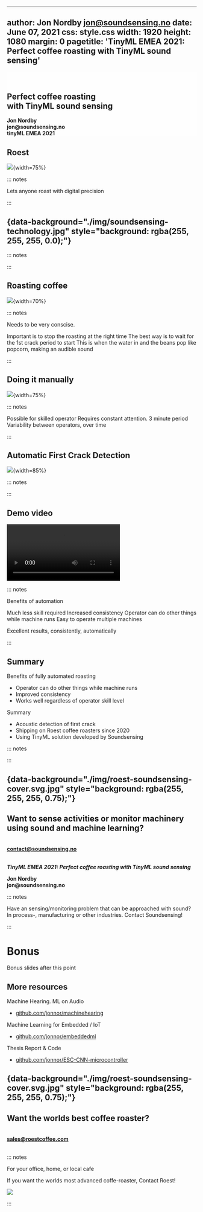 
---
author: Jon Nordby <jon@soundsensing.no>
date: June 07, 2021
css: style.css
width: 1920
height: 1080
margin: 0
pagetitle: 'TinyML EMEA 2021: Perfect coffee roasting with TinyML sound sensing'
---

<section class="titleslide level1" data-background-image="./img/roest-soundsensing-cover.svg.jpg" style="background: rgba(255, 255, 255, 0.75); padding-top: 1.7em;" >

<h1 style="">Perfect coffee roasting</br> with TinyML sound sensing</h1>

<p>
<b>Jon Nordby</br>
jon&#64;soundsensing.no</br>
tinyML EMEA 2021</br>
</b>
</p>

</section>

<!-- A project that Soundsensing did for the company Roest. -->

## Roest

![](./img/roest-sample-roaster-2x-tightcrop.jpg){width=75%}

::: notes

Lets anyone roast with digital precision

:::


## {data-background="./img/soundsensing-technology.jpg" style="background: rgba(255, 255, 255, 0.0);"}

::: notes


:::

## Roasting coffee

![](./img/roasting-curve-annotated.png){width=70%}

::: notes

Needs to be very conscise.

Important is to stop the roasting at the right time
The best way is to wait for the 1st crack period to start
This is when the water in
and the beans pop like popcorn, making an audible sound

:::

## Doing it manually

![](./img/roest-2-prøvebrenner-kaffegeek.jpg){width=75%}

::: notes

Possible for skilled operator
Requires constant attention. 3 minute period
Variability between operators, over time

:::

## Automatic First Crack Detection

![](./img/firstcrack-tech.jpg){width=85%}

::: notes


:::

## Demo video

<video controls class="r-stretch" data-autoplay src="./img/soundsensing-roest-simple-scappy1.mp4"></video>

::: notes



Benefits of automation

Much less skill required
Increased consistency
Operator can do other things while machine runs
Easy to operate multiple machines

Excellent results, consistently, automatically

:::

## Summary

Benefits of fully automated roasting

* Operator can do other things while machine runs
* Improved consistency
* Works well regardless of operator skill level

Summary

* Acoustic detection of first crack
* Shipping on Roest coffee roasters since 2020
* Using TinyML solution developed by Soundsensing

::: notes

:::


## {data-background="./img/roest-soundsensing-cover.svg.jpg" style="background: rgba(255, 255, 255, 0.75);"}


<h2>Want to sense activities or monitor machinery</br>
using sound and machine learning?</h2>

<b>
</br>
<a href = "mailto:contact@soundsensing.no">contact@soundsensing.no</a>
</br>
</br>

<em>TinyML EMEA 2021: Perfect coffee roasting with TinyML sound sensing</em>

<p>
Jon Nordby
</br>jon&#64;soundsensing.no
</p>
</b>

::: notes

Have an sensing/monitoring problem that can be approached with sound?
In process-, manufacturing or other industries.
Contact Soundsensing!

:::


# Bonus

Bonus slides after this point


## More resources

Machine Hearing. ML on Audio

- [github.com/jonnor/machinehearing](https://github.com/jonnor/machinehearing)

Machine Learning for Embedded / IoT

- [github.com/jonnor/embeddedml](https://github.com/jonnor/embeddedml)

Thesis Report & Code

- [github.com/jonnor/ESC-CNN-microcontroller](https://github.com/jonnor/ESC-CNN-microcontroller)



## {data-background="./img/roest-soundsensing-cover.svg.jpg" style="background: rgba(255, 255, 255, 0.75);"}


<h2>Want the worlds best coffee roaster?</h2>

<b>
</br>
<a href = "mailto:sales@roestcoffee.com">sales@roestcoffee.com</a>
</br>
</br>
</b>

::: notes

For your office, home, or local cafe

If you want the worlds most advanced coffe-roaster,
Contact Roest!

![](./img/roest-2-prøvebrenner-kaffegeek.jpg)

:::

